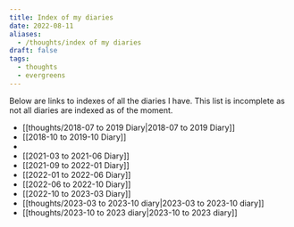 ```yaml
---
title: Index of my diaries
date: 2022-08-11
aliases:
  - /thoughts/index of my diaries
draft: false
tags:
  - thoughts
  - evergreens
---
```

Below are links to indexes of all the diaries I have. This list is incomplete as not all diaries are indexed as of the moment.

- [[thoughts/2018-07 to 2019 Diary|2018-07 to 2019 Diary]]
- [[2018-10 to 2019-10 Diary]]
- 
- [[2021-03 to 2021-06 Diary]]
- [[2021-09 to 2022-01 Diary]]
- [[2022-01 to 2022-06 Diary]]
- [[2022-06 to 2022-10 Diary]]
- [[2022-10 to 2023-03 Diary]]
- [[thoughts/2023-03 to 2023-10 diary|2023-03 to 2023-10 diary]]
- [[thoughts/2023-10 to 2023 diary|2023-10 to 2023 diary]]